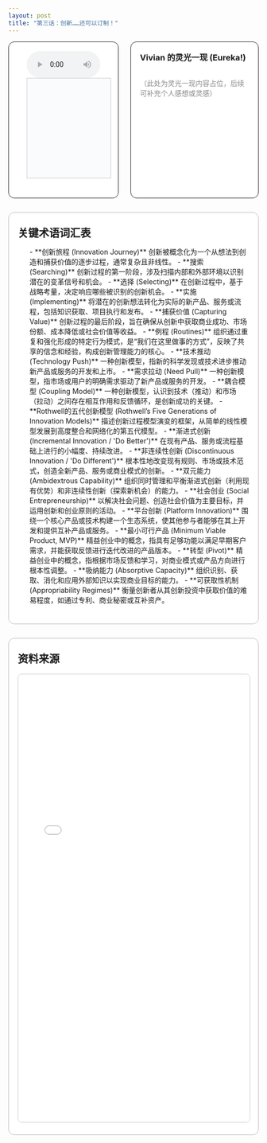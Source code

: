```yaml
---
layout: post
title: "第三话：创新……还可以订制！"
---
```


<!-- 上方：音频+字幕 | Vivian 的灵光一现 -->
<div style="display: flex; gap: 24px; margin-bottom: 2em; align-items: stretch; max-height: 340px; min-height: 240px;max-width: 1000 px;">
  <!-- 左上：音频+字幕 -->
  <div style="flex: 2 1 0; display: flex; flex-direction: column; justify-content: flex-start;border: 1px solid #222; border-radius: 12px; padding: 18px 36px; background: #fff;">
    <audio id="audio-ep3" controls style="width: 100%; max-width: 700px;">
      <source src="/class/assets/podcasts/innovation_ep3.wav" type="audio/wav">
      您的浏览器不支持 audio 元素。
    </audio>
    <div id="lrc-container-ep3" style="width: 100%; max-width: 700px; max-height: 240px; min-height: 180px; overflow-y: auto; border: 1px solid #ccc; padding: 10px; background: #fafbfc; margin-bottom: 1.5em;">
      <ul id="lrc-list-ep3" style="margin:0; padding:0;"></ul>
    </div>
  </div>
  <!-- 右上：Vivian 的灵光一现 -->
  <div style="flex: 1 1 0; border: 1.5px solid #222; border-radius: 12px; padding: 18px; background: #fff; min-width: 220px; display: flex; flex-direction: column;">
    <h3 style="margin-top:0;">Vivian 的灵光一现 (Eureka!)</h3>
    <div style="flex:1; height: 100%; overflow-y: auto; min-height: 120px; color: #888;">
      <p>（此处为灵光一现内容占位，后续可补充个人感想或灵感）</p>
    </div>
  </div>
</div>

<!-- 下方：关键术语词汇表 | 资料来源 -->
<div style="margin-bottom:2em; border:1.5px solid #bbb; border-radius:12px; background:#fff; padding:24px 18px; max-width:1000px;">
  <h2 style="margin: 0;">关键术语词汇表</h2>
  <ul class="term-list">
  - **创新旅程 (Innovation Journey)**  
    创新被概念化为一个从想法到创造和捕获价值的逐步过程，通常复杂且非线性。
  - **搜索 (Searching)**  
    创新过程的第一阶段，涉及扫描内部和外部环境以识别潜在的变革信号和机会。
  - **选择 (Selecting)**  
    在创新过程中，基于战略考量，决定响应哪些被识别的创新机会。
  - **实施 (Implementing)**  
    将潜在的创新想法转化为实际的新产品、服务或流程，包括知识获取、项目执行和发布。
  - **捕获价值 (Capturing Value)**  
    创新过程的最后阶段，旨在确保从创新中获取商业成功、市场份额、成本降低或社会价值等收益。
  - **例程 (Routines)**  
    组织通过重复和强化形成的特定行为模式，是“我们在这里做事的方式”，反映了共享的信念和经验，构成创新管理能力的核心。
  - **技术推动 (Technology Push)**  
    一种创新模型，指新的科学发现或技术进步推动新产品或服务的开发和上市。
  - **需求拉动 (Need Pull)**  
    一种创新模型，指市场或用户的明确需求驱动了新产品或服务的开发。
  - **耦合模型 (Coupling Model)**  
    一种创新模型，认识到技术（推动）和市场（拉动）之间存在相互作用和反馈循环，是创新成功的关键。
  - **Rothwell的五代创新模型 (Rothwell’s Five Generations of Innovation Models)**  
    描述创新过程模型演变的框架，从简单的线性模型发展到高度整合和网络化的第五代模型。
  - **渐进式创新 (Incremental Innovation / 'Do Better')**  
    在现有产品、服务或流程基础上进行的小幅度、持续改进。
  - **非连续性创新 (Discontinuous Innovation / 'Do Different')**  
    根本性地改变现有规则、市场或技术范式，创造全新产品、服务或商业模式的创新。
  - **双元能力 (Ambidextrous Capability)**  
    组织同时管理和平衡渐进式创新（利用现有优势）和非连续性创新（探索新机会）的能力。
  - **社会创业 (Social Entrepreneurship)**  
    以解决社会问题、创造社会价值为主要目标，并运用创新和创业原则的活动。
  - **平台创新 (Platform Innovation)**  
    围绕一个核心产品或技术构建一个生态系统，使其他参与者能够在其上开发和提供互补产品或服务。
  - **最小可行产品 (Minimum Viable Product, MVP)**  
    精益创业中的概念，指具有足够功能以满足早期客户需求，并能获取反馈进行迭代改进的产品版本。
  - **转型 (Pivot)**  
    精益创业中的概念，指根据市场反馈和学习，对商业模式或产品方向进行根本性调整。
  - **吸纳能力 (Absorptive Capacity)**  
    组织识别、获取、消化和应用外部知识以实现商业目标的能力。
  - **可获取性机制 (Appropriability Regimes)**  
    衡量创新者从其创新投资中获取价值的难易程度，如通过专利、商业秘密或互补资产。
    </ul>
  </div>

<!-- 资料来源模块 -->
  <div style="margin-bottom: 2em; border: 1.5px solid #bbb; border-radius: 12px; background: #fff; padding: 24px 18px; max-width: 1000px; max-height: 1100px;">
    <h2 style="margin-top: 0;">资料来源</h2>
    <iframe src="/class/assets/podcasts/Chapter 3.pdf" width="100%" height="900px" style="border:1px solid #ccc; border-radius:8px;"></iframe>
  </div>
</div>

<script>
async function fetchLRC(url) {
  const res = await fetch(url);
  return await res.text();
}
function parseLRC(lrc) {
  const lines = lrc.split('\n');
  const result = [];
  const timeExp = /^(\d{2}):(\d{2})\s+/;
  for (let line of lines) {
    const match = timeExp.exec(line);
    if (match) {
      const min = parseInt(match[1]);
      const sec = parseInt(match[2]);
      const time = min * 60 + sec;
      const text = line.replace(timeExp, '').trim();
      result.push({ time, text });
    }
  }
  return result;
}
function renderLRC(lrcArr) {
  const ul = document.getElementById('lrc-list-ep3');
  ul.innerHTML = '';
  lrcArr.forEach((item, idx) => {
    const li = document.createElement('li');
    li.textContent = item.text;
    li.setAttribute('data-idx', idx);
    li.style.listStyle = 'none';
    ul.appendChild(li);
  });
}
function syncLRC(audio, lrcArr) {
  const ul = document.getElementById('lrc-list-ep3');
  audio.addEventListener('timeupdate', () => {
    const currentTime = audio.currentTime;
    let idx = 0;
    for (let i = 0; i < lrcArr.length; i++) {
      if (currentTime >= lrcArr[i].time) idx = i;
      else break;
    }
    ul.querySelectorAll('li').forEach(li => li.classList.remove('active'));
    const activeLi = ul.querySelector(`li[data-idx=\"${idx}\"]`);
    if (activeLi) {
      activeLi.classList.add('active');
      activeLi.scrollIntoView({ behavior: 'smooth', block: 'center' });
    }
  });
}
(async function() {
  const lrcText = await fetchLRC('/class/assets/podcasts/innovation_ep3.txt');
  const lrcArr = parseLRC(lrcText);
  renderLRC(lrcArr);
  const audio = document.getElementById('audio-ep3');
  syncLRC(audio, lrcArr);
})();
</script>
<style>
#lrc-list-ep3 li.active {
  color: #fff;
  background: #0078d7;
  font-weight: bold;
}
#lrc-list-ep3 li {
  padding: 2px 0;
  transition: background 0.2s;
  font-size: 1.08em;
  line-height: 1.7;
}
</style> 